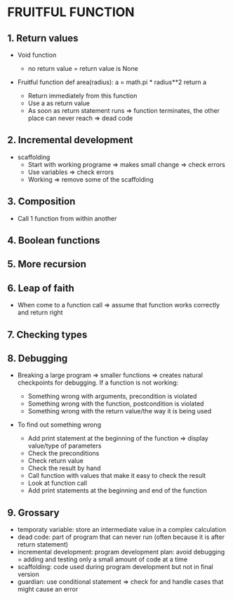 # FRUITFUL FUNCTION

## 1. Return values

- Void function

  - no return value = return value is None

- Fruitful function
  def area(radius):
  a = math.pi \* radius\*\*2
  return a
  - Return immediately from this function
  - Use a as return value
  - As soon as return statement runs => function terminates, the other place can never reach => dead code

## 2. Incremental development

- scaffolding
  - Start with working programe => makes small change => check errors
  - Use variables => check errors
  - Working => remove some of the scaffolding

## 3. Composition

- Call 1 function from within another

## 4. Boolean functions

## 5. More recursion

## 6. Leap of faith

- When come to a function call => assume that function works correctly and return right

## 7. Checking types

## 8. Debugging

- Breaking a large program => smaller functions => creates natural checkpoints for debugging. If a function is not working:

  - Something wrong with arguments, precondition is violated
  - Something wrong with the function, postcondition is violated
  - Something wrong with the return value/the way it is being used

- To find out something wrong
  - Add print statement at the beginning of the function => display value/type of parameters
  - Check the preconditions
  - Check return value
  - Check the result by hand
  - Call function with values that make it easy to check the result
  - Look at function call
  - Add print statements at the beginning and end of the function

## 9. Grossary

- temporaty variable: store an intermediate value in a complex calculation
- dead code: part of program that can never run (often because it is after return statement)
- incremental development: program development plan: avoid debugging = adding and testing only a small amount of code at a time
- scaffolding: code used during program development but not in final version
- guardian: use conditional statement => check for and handle cases that might cause an error
